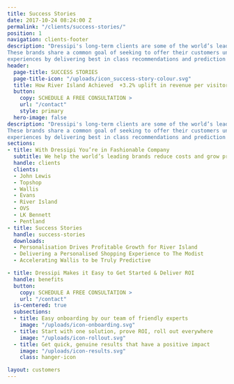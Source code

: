 ```yaml
---
title: Success Stories
date: 2017-10-24 08:24:00 Z
permalink: "/clients/success-stories/"
position: 1
navigation: clients-footer
description: "Dressipi's long-term clients are some of the world’s leading retail brands.
These brands share a common goal of seeking to offer their customers unbeatable
experiences by delivering best in class recommendations and prediction scores."
header:
  page-title: SUCCESS STORIES
  page-title-icon: "/uploads/icon_success-story-colour.svg"   
  title: How River Island Achieved  +3.2% uplift in revenue per visitor and +20% AOV increase with Dressipi’s Revenue Optimisation Platform.
  button:
    copy: SCHEDULE A FREE CONSULTATION >
    url: "/contact"
    style: primary
  hero-image: false
description: "Dressipi's long-term clients are some of the world’s leading retail brands.
These brands share a common goal of seeking to offer their customers unbeatable
experiences by delivering best in class recommendations and prediction scores."
sections:
- title: With Dressipi You’re in Fashionable Company
  subtitle: We help the world’s leading brands reduce costs and grow profitably 
  handle: clients
  clients:
  - John Lewis
  - Topshop
  - Wallis
  - Evans
  - River Island
  - OVS
  - LK Bennett
  - Pentland
- title: Success Stories
  handle: success-stories
  downloads:
  - Personalisation Drives Profitable Growth for River Island
  - Delivering a Personalised Shopping Experience to The Modist
  - Accelerating Wallis to be Truly Predictive

- title: Dressipi Makes it Easy to Get Started & Deliver ROI
  handle: benefits
  button:
    copy: SCHEDULE A FREE CONSULTATION >
    url: "/contact"
  is-centered: true
  subsections:
  - title: Easy onboarding by our team of friendly experts
    image: "/uploads/icon-onboarding.svg"
  - title: Start with one solution, prove ROI, roll out everywhere
    image: "/uploads/icon-rollout.svg"
  - title: Get quick, genuine results that have a positive impact
    image: "/uploads/icon-results.svg"
    class: hanger-icon

layout: customers
---
```


